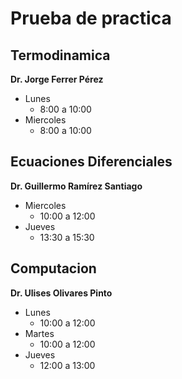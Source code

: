 # Prueba de practica
## Termodinamica 
**Dr. Jorge Ferrer Pérez**
- Lunes
	- 8:00 a 10:00
- Miercoles
	- 8:00 a 10:00
## Ecuaciones Diferenciales
**Dr. Guillermo Ramírez Santiago**
- Miercoles
	- 10:00 a 12:00
- Jueves
	- 13:30 a 15:30
## Computacion 
**Dr. Ulises Olivares Pinto**
- Lunes
	- 10:00 a 12:00
- Martes
	- 10:00 a 12:00
- Jueves
	- 12:00 a 13:00
